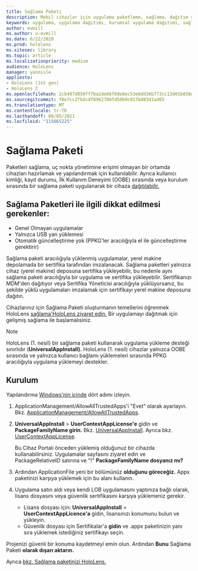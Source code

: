 ```yaml
---
title: Sağlama Paketi
description: Mobil cihazlar için uygulama paketleme, sağlama, dağıtım ve kurumsal uygulama dağıtımı HoloLens öğrenin.
keywords: uygulama, uygulama dağıtımı, kurumsal uygulama dağıtımı, sağlama
author: evmill
ms.author: v-evmill
ms.date: 6/22/2020
ms.prod: hololens
ms.sitesec: library
ms.topic: article
ms.localizationpriority: medium
audience: HoloLens
manager: yannisle
appliesto:
- HoloLens (1st gen)
- HoloLens 2
ms.openlocfilehash: 2cb497d850ff7ba2de66f69e8ec53e6dd36b773cc13d01b038def8d539e3b0c1
ms.sourcegitcommit: f8e7cc2fbdcdf8962700fd50b9c017bd83d1ad65
ms.translationtype: MT
ms.contentlocale: tr-TR
ms.lasthandoff: 08/05/2021
ms.locfileid: "115665225"
---
```

# <a name="provisioning-package"></a>Sağlama Paketi

Paketleri sağlama, uç nokta yönetimine erişimi olmayan bir ortamda cihazları hazırlamak ve yapılandırmak için kullanılabilir. Ayrıca kullanıcı kimliği, kayıt durumu, İlk Kullanım Deneyimi (OOBE) sırasında veya kurulum sırasında bir sağlama paketi uygulanarak bir cihaza [dağıtılabilir.](/hololens/hololens-provisioning##apply-a-provisioning-package-to-hololens-during-setup)

## <a name="provisioning-packages-considerations"></a>Sağlama Paketleri ile ilgili dikkat edilmesi gerekenler:

* Genel Olmayan uygulamalar
* Yalnızca USB yan yüklemesi
* Otomatik güncelleştirme yok (PPKG'ler aracılığıyla el ile güncelleştirme gerektirir)

Sağlama paketi aracılığıyla yüklenmiş uygulamalar, yerel makine depolamada bir sertifika tarafından imzalanacak. Sağlama paketleri yalnızca cihaz (yerel makine) deposuna sertifika yükleyebilir, bu nedenle aynı sağlama paketi aracılığıyla bir uygulama ve sertifika yükleyebilir. Sertifikanızı MDM'den dağıtıyor veya Sertifika [](certificate-manager.md)Yöneticisi aracılığıyla yüklüyorsanız, bu şekilde yüklü uygulamaları imzalamak için sertifikayı yerel makine deposuna dağıtın.

Cihazlarınız için Sağlama Paketi oluşturmanın temellerini öğrenmek HoloLens [sağlama'HoloLens ziyaret edin.](/hololens/hololens-provisioning) Bir uygulamayı dağıtmak için gelişmiş sağlama ile başlamalısiniz.

> [!NOTE]
> HoloLens (1. nesil) bir sağlama paketi kullanarak uygulama yükleme desteği sınırlıdır (**UniversalAppInstall).** HoloLens (1. nesil) cihazlar yalnızca OOBE sırasında ve yalnızca kullanıcı bağlamı yüklemeleri sırasında PPKG aracılığıyla uygulama yüklemeyi destekler.

## <a name="setup"></a>Kurulum

Yapılandırma [Windows'nin içinde](https://www.microsoft.com/store/productId/9NBLGGH4TX22) dört adımı izleyin.

1. ApplicationManagement/AllowAllTrustedApps'i "Evet" olarak ayarlayın. Bkz. [ApplicationManagement/AllowAllTrustedApps](/windows/client-management/mdm/policy-csp-applicationmanagement#applicationmanagement-allowalltrustedapps).

2. **UniversalAppInstall**  >  **UserContextAppLicense'e** gidin ve **PackageFamilyName girin.** Bkz. [UniversalAppInstall](/windows/configuration/wcd/wcd-universalappinstall). Ayrıca bkz. [UserContextAppLicense](/windows/configuration/wcd/wcd-universalappinstall#usercontextapplicense).

   Bu Cihaz Portalı önceden yüklemiş olduğunuz bir cihazda kullanabilirsiniz. Uygulamalar sayfasını ziyaret edin ve PackageRelativeID satırına ve "!" **PackageFamilyName dosyanız mı?**

3. Ardından ApplicationFile yeni bir bölümünüz **olduğunu göreceğiz.** Appx paketinizi karşıya yüklemek için bu alanı kullanın.

4. Uygulama satın aldı veya kendi LOB uygulamasını yaptınıza bağlı olarak, lisans dosyasını veya güvenlik sertifikasını karşıya yüklemeniz gerekir.

    - Lisans dosyası için: **UniversalAppInstall**  >  **UserContextAppLicence'a** gidin, lisansınızı konumunu bulun ve yükleyin.
    - Güvenlik dosyası için Sertifikalar'a **gidin** ve .appx paketinizin yanı sıra yüklemek istediğiniz sertifikayı seçin.

Projenizi güvenli bir konuma kaydetmeyi emin olun. Ardından **Bunu** Sağlama Paketi **olarak dışarı aktarın.**  

Ayrıca [bkz. Sağlama paketinizi HoloLens.](/hololens/hololens-provisioning#apply-a-provisioning-package-to-hololens-during-setup)
